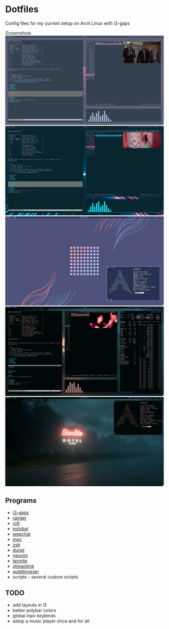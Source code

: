 # Dotfiles

Config files for my current setup on Arch Linux with i3-gaps

*Screenshots*
![1](screenshots/1.png)
![2](screenshots/2.png)
![3](screenshots/3.png)
![4](screenshots/4.png)
![5](screenshots/5.png)

## Programs

- [i3-gaps](https://github.com/Airblader/i3)
- [ranger](https://github.com/ranger/ranger)
- [rofi](https://davedavenport.github.io/rofi/)
- [polybar](https://davedavenport.github.io/rofi/)
- [weechat](https://weechat.org/)
- [mpv](https://mpv.io/)
- [zsh](http://www.zsh.org/)
- [dunst](https://github.com/dunst-project/dunst)
- [neovim](https://neovim.io/)  
- [termite](https://github.com/thestinger/termite/)
- [streamlink](https://github.com/streamlink/streamlink)
- [qutebrowser](https://qutebrowser.org/)
- scripts - several custom scripts

## TODO

- add layouts in i3
- better polybar colors
- global mpv keybinds
- setup a music player once and for all

